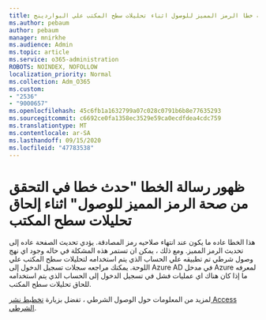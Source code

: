 ```yaml
---
title: حدث خطا في التحقق من صحة خطا الرمز المميز للوصول اثناء تحليلات سطح المكتب علي البواردينج
ms.author: pebaum
author: pebaum
manager: mnirkhe
ms.audience: Admin
ms.topic: article
ms.service: o365-administration
ROBOTS: NOINDEX, NOFOLLOW
localization_priority: Normal
ms.collection: Adm_O365
ms.custom:
- "2536"
- "9000657"
ms.openlocfilehash: 45c6fb1a1632799a07c028c0791b6b8e77635293
ms.sourcegitcommit: c6692ce0fa1358ec3529e59ca0ecdfdea4cdc759
ms.translationtype: MT
ms.contentlocale: ar-SA
ms.lasthandoff: 09/15/2020
ms.locfileid: "47783538"
---
```

# <a name="there-was-an-error-validating-access-token-error-during-desktop-analytics-onboarding"></a>ظهور رسالة الخطا "حدث خطا في التحقق من صحة الرمز المميز للوصول" اثناء إلحاق تحليلات سطح المكتب

هذا الخطا عاده ما يكون عند انتهاء صلاحيه رمز المصادقة. يؤدي تحديث الصفحة عاده إلى تحديث الرمز المميز. ومع ذلك ، يمكن ان تستمر هذه المشكلة في حاله وجود اي نهج وصول شرطي تم تطبيقه علي الحساب الذي يتم استخدامه لتحليلات سطح المكتب علي اللوحة. يمكنك مراجعه سجلات تسجيل الدخول إلى Azure AD في مدخل Azure لمعرفه ما إذا كان هناك اي عمليات فشل في تسجيل الدخول إلى الحساب الذي يتم استخدامه للحاق تحليلات سطح المكتب.

لمزيد من المعلومات حول الوصول الشرطي ، تفضل بزيارة [تخطيط نشر Access الشرطي](https://docs.microsoft.com/azure/active-directory/conditional-access/plan-conditional-access).